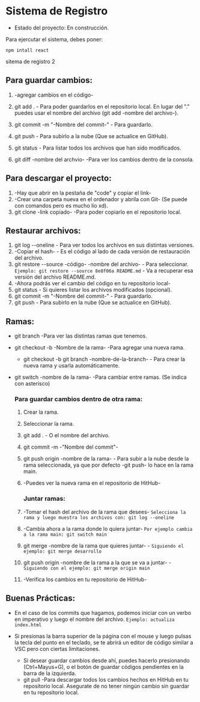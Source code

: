 <h1>Sistema de Registro</h1>

- Estado del proyecto: En construcción.
  
Para ejercutar el sistema, debes poner:

```npm intall react```

sitema de registro 2

<h2>Para guardar cambios:</h2>

1. -agregar cambios en el código-
2. git add . - Para poder guardarlos en el repositorio local. En lugar del "." puedes usar el nombre del archivo (git add -nombre del archivo-).
3. git commit -m "-Nombre del commit-" - Para guardarlo.
4. git push - Para subirlo a la nube (Que se actualice en GitHub).

5. git status - Para listar todos los archivos que han sido modificados.

6. git diff -nombre del archvio- -Para ver los cambios dentro de la consola.

<h2>Para descargar el proyecto:</h2>

1. -Hay que abrir en la pestaña de "code" y copiar el link-
2. -Crear una carpeta nueva en el ordenador y abrila con Git- (Se puede con comandos pero es mucho lío xd).
3. git clone -link copiado- -Para poder copiarlo en el repositorio local.

<h2>Restaurar archivos:</h2>

1. git log --oneline - Para ver todos los archivos en sus distintas versiones.
2. -Copiar el hash- - Es el código al lado de cada versión de restauración del archivo.
3. git restore --source -código- -nombre del archivo- - Para seleccionar.
    ```Ejemplo: git restore --source 8e8f06a README.md``` - Va a recuperar esa versión del archivo README.md.
4. -Ahora podrás ver el cambio del código en tu repositorio local-
5. git status - Si quieres listar los archivos modificados (opcional).
6. git commit -m "-Nombre del commit-" - Para guardarlo.
7. git push - Para subirlo en la nube (Que se actualice en GitHub).

<h2>Ramas:</h2>

- git branch -Para ver las distintas ramas que tenemos.
- git checkout -b -Nombre de la rama- -Para agregar una nueva rama.
  - git checkout -b git branch -nombre-de-la-branch- - Para crear la nueva rama y usarla automáticamente.
- git switch -nombre de la rama- -Para cambiar entre ramas. (Se indica con asterísco)

  <h3>Para guardar cambios dentro de otra rama:</h3>

  1. Crear la rama.
  2. Seleccionar la rama.
  3. git add . - O el nombre del archivo.
  4. git commit -m -"Nombre del commit"-
  5. git push origin -nombre de la rama- - Para subir a la nube desde la rama seleccionada, ya que por defecto -git push- lo hace en la rama main.
  6. -Puedes ver la nueva rama en el repositorio de HitHub-
 
       <h3>Juntar ramas:</h3>
  1. -Tomar el hash del archivo de la rama que desees-
    ```Selecciona la rama y luego muestra los archivos con: git log --oneline```
  2. -Cambia ahora a la rama donde lo quiera juntar-
     ```Por ejemplo cambia a la rama main: git switch main```
  3. git merge -nombre de la rama que quieres juntar- - ```Siguiendo el ejemplo: git merge desarrollo```
  4. git push origin -nombre de la rama a la que se va a juntar- - ```Siguiendo con el ejemplo: git merge origin main```
  5. -Verifica los cambios en tu repositorio de HitHub-

<h2>Buenas Prácticas:</h2>

- En el caso de los commits que hagamos, podemos iniciar con un verbo en imperativo y luego el nombre del archivo.
    ```Ejemplo: actualiza index.html```

- Si presionas la barra superior de la página con el mouse y luego pulsas la tecla del punto en el teclado, se te abrirá un editor de código similar a VSC pero con ciertas limitaciones.

    - Si desear guardar cambios desde ahí, puedes hacerlo presionando (Ctrl+Mayus+G), o el botón de guardar códigos pendientes en la barra de la izquierda.
    - git pull -Para descargar todos los cambios hechos en HitHub en tu repositorio local. Asegurate de no tener ningún cambio sin guardar en tu repositorio local.




